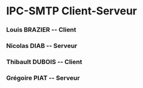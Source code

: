 # IPC-SMTP Client-Serveur

### Louis BRAZIER -- Client
### Nicolas DIAB -- Serveur
### Thibault DUBOIS -- Client
### Grégoire PIAT -- Serveur
